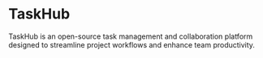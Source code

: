 # TaskHub
TaskHub is an open-source task management and collaboration platform designed to streamline project workflows and enhance team productivity. 
